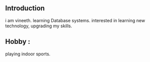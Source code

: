 ## Introduction
i am vineeth.
learning Database systems.
interested in learning new technology, upgrading my skills.
## Hobby :
playing indoor sports.

